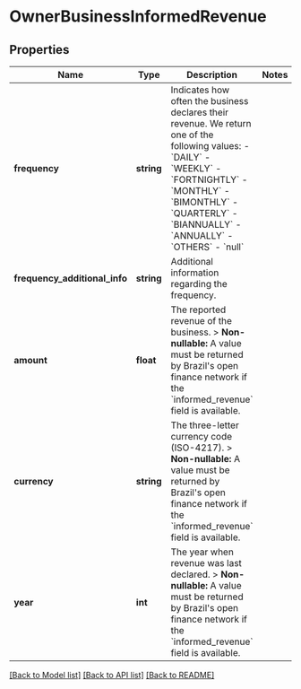 # OwnerBusinessInformedRevenue

## Properties
Name | Type | Description | Notes
------------ | ------------- | ------------- | -------------
**frequency** | **string** | Indicates how often the business declares their revenue. We return one of the following values:      - &#x60;DAILY&#x60;   - &#x60;WEEKLY&#x60;   - &#x60;FORTNIGHTLY&#x60;   - &#x60;MONTHLY&#x60;   - &#x60;BIMONTHLY&#x60;   - &#x60;QUARTERLY&#x60;   - &#x60;BIANNUALLY&#x60;   - &#x60;ANNUALLY&#x60;   - &#x60;OTHERS&#x60;   - &#x60;null&#x60; | 
**frequency_additional_info** | **string** | Additional information regarding the frequency. | 
**amount** | **float** | The reported revenue of the business.  &gt; **Non-nullable:** A value must be returned by Brazil&#x27;s open finance network if the &#x60;informed_revenue&#x60; field is available. | 
**currency** | **string** | The three-letter currency code (ISO-4217).  &gt; **Non-nullable:** A value must be returned by Brazil&#x27;s open finance network if the &#x60;informed_revenue&#x60; field is available. | 
**year** | **int** | The year when revenue was last declared.  &gt; **Non-nullable:** A value must be returned by Brazil&#x27;s open finance network if the &#x60;informed_revenue&#x60; field is available. | 

[[Back to Model list]](../../README.md#documentation-for-models) [[Back to API list]](../../README.md#documentation-for-api-endpoints) [[Back to README]](../../README.md)

